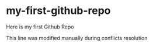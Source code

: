 # my-first-github-repo
Here is my first Github Repo

This line was modified manually during conflicts resolution
